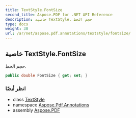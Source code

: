 ```yaml
---
title: TextStyle.FontSize
second_title: Aspose.PDF for .NET API Reference
description: خاصية TextStyle. حجم الخط
type: docs
weight: 30
url: /ar/net/aspose.pdf.annotations/textstyle/fontsize/
---
```

## خاصية TextStyle.FontSize

حجم الخط.

```csharp
public double FontSize { get; set; }
```

### انظر أيضًا

* class [TextStyle](../)
* namespace [Aspose.Pdf.Annotations](../../../aspose.pdf.annotations/)
* assembly [Aspose.PDF](../../../)